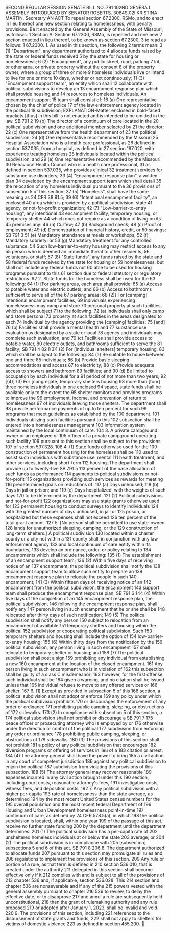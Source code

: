 SECOND REGULAR SESSION
SENATE BILL NO. 791
102ND GENERA L ASSEMBLY
INTRODUCED BY SENATOR ROBERTS.
3084S.02I KRISTINA MARTIN, Secretary
AN ACT
To repeal section 67.2300, RSMo, and to enact in lieu thereof one new section relating to
homelessness, with penalty provisions.
Be it enacted by the General Assembly of the State of Missouri, as follows:
1 Section A. Section 67.2300, RSMo, is repealed and one new
2 section enacted in lieu thereof, to be known as section 67.2300,
3 to read as follows:
1 67.2300. 1. As used in this section, the following
2 terms mean:
3 (1) "Department", any department authorized to
4 allocate funds raised by the state or federal funds received
5 by the state for housing or homelessness;
6 (2) "Encampment", any public street, road, parking
7 lot, or other area, or private property without the consent
8 of the property owner, where a group of three or more
9 homeless individuals live or intend to live for one or more
10 days, whether or not continuously;
11 (3) "Encampment support team", an entity which shall
12 collaborate with political subdivisions to develop an
13 encampment response plan which shall provide housing and
14 resources to homeless individuals. An encampment support
15 team shall consist of:
16 (a) One representative chosen by the chief of police
17 of the law enforcement agency located in the political
18 subdivision;
EXPLANATION-Matter enclosed in bold-faced brackets [thus] in this bill is not enacted
and is intended to be omitted in the law.
SB 791 2
19 (b) The director of a continuum of care located in the
20 political subdivision and one additional member selected by
21 the director;
22 (c) One representative from the health department of
23 the political subdivision;
24 (d) One representative recommended by the Missouri
25 Hospital Association who is a health care professional, as
26 defined in section 537.035, from a hospital, as defined in
27 section 197.020, with experience treating homeless
28 individuals located within the political subdivision; and
29 (e) One representative recommended by the Missouri
30 Behavioral Health Council who is a health care professional,
31 as defined in section 537.035, who provides clinical
32 treatment services for substance use disorders;
33 (4) "Encampment response plan", a written plan
34 developed by the encampment support team which shall detail
35 the relocation of any homeless individual pursuant to the
36 provisions of subsection 5 of this section;
37 (5) "Homeless", shall have the same meaning as 24 CFR
38 91.5;
39 (6) "Intentional encampment facility", an enclosed
40 area which is provided by a political subdivision, state
41 agency, or not-for-profit organization;
42 (7) "Low-barrier-to-entry housing", any intentional
43 encampment facility, temporary housing, or temporary shelter
44 which does not require as a condition of living on its
45 premises any:
46 (a) Curfew;
47 (b) Background check;
48 (c) Proof of employment;
49 (d) Demonstration of financial history, credit, or
50 savings;
SB 791 3
51 (e) Mandatory attendance at meals or workshops;
52 (f) Mandatory sobriety; or
53 (g) Mandatory treatment for any controlled substance.
54 Such low-barrier-to-entry housing may restrict access to any
55 person who is deemed an immediate threat to other residents,
56 volunteers, or staff;
57 (8) "State funds", any funds raised by the state and
58 federal funds received by the state for housing or
59 homelessness, but shall not include any federal funds not
60 able to be used for housing programs pursuant to this
61 section due to federal statutory or regulatory restrictions.
62 2. State funds for the homeless shall be used for the
63 following:
64 (1) [For parking areas, each area shall provide:
65 (a) Access to potable water and electric outlets; and
66 (b) Access to bathrooms sufficient to serve all of the
67 parking areas;
68 (2)] For [camping] intentional encampment facilities,
69 individuals experiencing homelessness may camp and store
70 personal property at such facilities, which shall be subject
71 to the following:
72 (a) Individuals shall only camp and store personal
73 property at such facilities in the areas designated to each
74 individual by the agency providing the [camping] facilities;
75 [and]
76 (b) Facilities shall provide a mental health and
77 substance use evaluation as designated by a state or local
78 agency and individuals may complete such evaluation; and
79 (c) Facilities shall provide access to potable water,
80 electric outlets, and bathrooms sufficient to serve the
81 facility;
SB 791 4
82 [(3)] (2) For [individual shelters] temporary housing,
83 which shall be subject to the following:
84 (a) Be suitable to house between one and three
85 individuals;
86 (b) Provide basic sleeping accommodations and access
87 to electricity;
88 (c) Provide adequate access to showers and bathroom
89 facilities; and
90 (d) Be limited to occupation by each individual for a
91 period of not more than two years;
92 [(4)] (3) For [congregate] temporary shelters housing
93 more than [four] three homeless individuals in one enclosed
94 space, state funds shall be available only to the extent the
95 shelter monitors and provides programs to improve the
96 employment, income, and prevention of return to homelessness
97 of individuals leaving those shelters. The department shall
98 provide performance payments of up to ten percent for such
99 programs that meet guidelines as established by the
100 department.
101 Individuals utilizing such facilities pursuant to this
102 subsection shall be entered into a homelessness management
103 information system maintained by the local continuum of care.
104 3. A private campground owner or an employee or
105 officer of a private campground operating such facility
106 pursuant to this section shall be subject to the provisions
107 of section 537.328.
108 4. (1) State funds otherwise used for the
109 construction of permanent housing for the homeless shall be
110 used to assist such individuals with substance use, mental
111 health treatment, and other services, including short-term
112 housing. The department shall provide up to twenty-five
SB 791 5
113 percent of the base allocation of such funds as performance
114 payments to political subdivisions or not-for-profit
115 organizations providing such services as rewards for meeting
116 predetermined goals on reductions of:
117 (a) Days unhoused;
118 (b) Days in jail or prison; and
119 (c) Days hospitalized, with the weights of such days
120 to be determined by the department.
121 (2) Political subdivisions and not-for-profit
122 organizations may use state grants otherwise used for
123 permanent housing to conduct surveys to identify individuals
124 with the greatest number of days unhoused, in jail or
125 prison, or hospitalized but these expenses shall not exceed
126 ten percent of the total grant amount.
127 5. [No person shall be permitted to use state-owned
128 lands for unauthorized sleeping, camping, or the
129 construction of long-term shelters.] A political subdivision
130 located within a charter county or a city not within a
131 county shall, in conjunction with any law enforcement agency
132 and local continuum of care entity within its boundaries,
133 develop an ordinance, order, or policy relating to
134 encampments which shall include the following:
135 (1) The establishment of an encampment support team;
136 (2) Within five days of receiving notice of an
137 encampment, the political subdivision shall notify the
138 encampment support team to allow such entity to prepare an
139 encampment response plan to relocate the people in such
140 encampment;
141 (3) Within fifteen days of receiving notice of an
142 encampment from the political subdivision, the encampment
143 support team shall produce the encampment response plan;
SB 791 6
144 (4) Within five days of the completion of an
145 encampment response plan, the political subdivision,
146 following the encampment response plan, shall notify any
147 person living in such encampment that he or she shall be
148 relocated after thirty days of such notification;
149 (5) The political subdivision shall notify any person
150 subject to relocation from an encampment of available
151 temporary shelters and housing within the political
152 subdivision or cooperating political subdivision. Such
153 temporary shelters and housing shall include the option of
154 low-barrier-to-entry housing;
155 (6) Within thirty days from the notification by the
156 political subdivision, any person living in such encampment
157 shall relocate to temporary shelter or housing; and
158 (7) The political subdivision shall post a sign
159 prohibiting any individual from establishing a new
160 encampment at the location of the closed encampment.
161 Any person living in such encampment who is in violation of
162 this subsection shall be guilty of a class C misdemeanor;
163 however, for the first offense such individual shall be
164 given a warning, and no citation shall be issued unless that
165 individual refuses to move to any offered services or
166 shelter.
167 6. (1) Except as provided in subsection 5 of this
168 section, a political subdivision shall not adopt or enforce
169 any policy under which the political subdivision prohibits
170 or discourages the enforcement of any order or ordinance
171 prohibiting public camping, sleeping, or obstructions of
172 sidewalks.
173 (2) In compliance with subsection 5 of this section, a
174 political subdivision shall not prohibit or discourage a
SB 791 7
175 peace officer or prosecuting attorney who is employed by or
176 otherwise under the direction or control of the political
177 subdivision from enforcing any order or ordinance
178 prohibiting public camping, sleeping, or obstructions of
179 sidewalks.
180 (3) The provisions of this section shall not prohibit
181 a policy of any political subdivision that encourages
182 diversion programs or offering of services in lieu of a
183 citation or arrest.
184 (4) The attorney general shall have the power to bring
185 a civil action in any court of competent jurisdiction
186 against any political subdivision to enjoin the political
187 subdivision from violating the provisions of this subsection.
188 (5) The attorney general may recover reasonable
189 expenses incurred in any civil action brought under this
190 section, including court costs, reasonable attorney's fees,
191 investigative costs, witness fees, and deposition costs.
192 7. Any political subdivision with a higher per-capita
193 rate of homelessness than the state average, as determined
194 by the most recent United States census numbers for the
195 overall population and the most recent federal Department of
196 Housing and Urban Development homelessness point-in-time
197 continuum of care, as defined by 24 CFR 578.5(a), in which
198 the political subdivision is located, shall, within one year
199 of the passage of this act, receive no further state funding
200 by the department until the department determines:
201 (1) The political subdivision has a per-capita rate of
202 unsheltered homeless individuals at or below the state
203 average; or
204 (2) The political subdivision is in compliance with
205 [subsection] subsections 5 and 6 of this act.
SB 791 8
206 8. The department authorized to allocate funds
207 pursuant to this section may promulgate all rules and
208 regulations to implement the provisions of this section.
209 Any rule or portion of a rule, as that term is defined in
210 section 536.010, that is created under the authority
211 delegated in this section shall become effective only if it
212 complies with and is subject to all of the provisions of
213 chapter 536 and, if applicable, section 536.028. This
214 section and chapter 536 are nonseverable and if any of the
215 powers vested with the general assembly pursuant to chapter
216 536 to review, to delay the effective date, or to disapprove
217 and annul a rule are subsequently held unconstitutional,
218 then the grant of rulemaking authority and any rule proposed
219 or adopted after January 1, 2023, shall be invalid and void.
220 9. The provisions of this section, including
221 references to the disbursement of state grants and funds,
222 shall not apply to shelters for victims of domestic violence
223 as defined in section 455.200.
